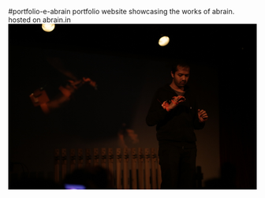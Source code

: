 #portfolio-e-abrain
portfolio website showcasing the works of abrain. hosted on abrain.in
![](content/images/2015/12/home.jpg)
